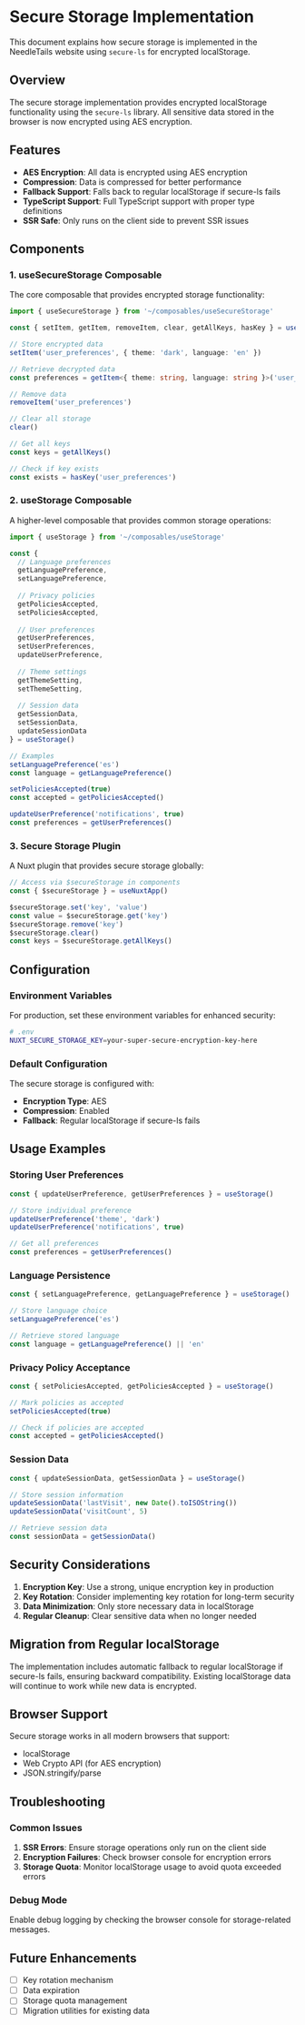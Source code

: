 # Secure Storage Implementation

This document explains how secure storage is implemented in the NeedleTails website using `secure-ls` for encrypted localStorage.

## Overview

The secure storage implementation provides encrypted localStorage functionality using the `secure-ls` library. All sensitive data stored in the browser is now encrypted using AES encryption.

## Features

- **AES Encryption**: All data is encrypted using AES encryption
- **Compression**: Data is compressed for better performance
- **Fallback Support**: Falls back to regular localStorage if secure-ls fails
- **TypeScript Support**: Full TypeScript support with proper type definitions
- **SSR Safe**: Only runs on the client side to prevent SSR issues

## Components

### 1. useSecureStorage Composable

The core composable that provides encrypted storage functionality:

```typescript
import { useSecureStorage } from '~/composables/useSecureStorage'

const { setItem, getItem, removeItem, clear, getAllKeys, hasKey } = useSecureStorage()

// Store encrypted data
setItem('user_preferences', { theme: 'dark', language: 'en' })

// Retrieve decrypted data
const preferences = getItem<{ theme: string, language: string }>('user_preferences')

// Remove data
removeItem('user_preferences')

// Clear all storage
clear()

// Get all keys
const keys = getAllKeys()

// Check if key exists
const exists = hasKey('user_preferences')
```

### 2. useStorage Composable

A higher-level composable that provides common storage operations:

```typescript
import { useStorage } from '~/composables/useStorage'

const {
  // Language preferences
  getLanguagePreference,
  setLanguagePreference,
  
  // Privacy policies
  getPoliciesAccepted,
  setPoliciesAccepted,
  
  // User preferences
  getUserPreferences,
  setUserPreferences,
  updateUserPreference,
  
  // Theme settings
  getThemeSetting,
  setThemeSetting,
  
  // Session data
  getSessionData,
  setSessionData,
  updateSessionData
} = useStorage()

// Examples
setLanguagePreference('es')
const language = getLanguagePreference()

setPoliciesAccepted(true)
const accepted = getPoliciesAccepted()

updateUserPreference('notifications', true)
const preferences = getUserPreferences()
```

### 3. Secure Storage Plugin

A Nuxt plugin that provides secure storage globally:

```typescript
// Access via $secureStorage in components
const { $secureStorage } = useNuxtApp()

$secureStorage.set('key', 'value')
const value = $secureStorage.get('key')
$secureStorage.remove('key')
$secureStorage.clear()
const keys = $secureStorage.getAllKeys()
```

## Configuration

### Environment Variables

For production, set these environment variables for enhanced security:

```bash
# .env
NUXT_SECURE_STORAGE_KEY=your-super-secure-encryption-key-here
```

### Default Configuration

The secure storage is configured with:

- **Encryption Type**: AES
- **Compression**: Enabled
- **Fallback**: Regular localStorage if secure-ls fails

## Usage Examples

### Storing User Preferences

```typescript
const { updateUserPreference, getUserPreferences } = useStorage()

// Store individual preference
updateUserPreference('theme', 'dark')
updateUserPreference('notifications', true)

// Get all preferences
const preferences = getUserPreferences()
```

### Language Persistence

```typescript
const { setLanguagePreference, getLanguagePreference } = useStorage()

// Store language choice
setLanguagePreference('es')

// Retrieve stored language
const language = getLanguagePreference() || 'en'
```

### Privacy Policy Acceptance

```typescript
const { setPoliciesAccepted, getPoliciesAccepted } = useStorage()

// Mark policies as accepted
setPoliciesAccepted(true)

// Check if policies are accepted
const accepted = getPoliciesAccepted()
```

### Session Data

```typescript
const { updateSessionData, getSessionData } = useStorage()

// Store session information
updateSessionData('lastVisit', new Date().toISOString())
updateSessionData('visitCount', 5)

// Retrieve session data
const sessionData = getSessionData()
```

## Security Considerations

1. **Encryption Key**: Use a strong, unique encryption key in production
2. **Key Rotation**: Consider implementing key rotation for long-term security
3. **Data Minimization**: Only store necessary data in localStorage
4. **Regular Cleanup**: Clear sensitive data when no longer needed

## Migration from Regular localStorage

The implementation includes automatic fallback to regular localStorage if secure-ls fails, ensuring backward compatibility. Existing localStorage data will continue to work while new data is encrypted.

## Browser Support

Secure storage works in all modern browsers that support:
- localStorage
- Web Crypto API (for AES encryption)
- JSON.stringify/parse

## Troubleshooting

### Common Issues

1. **SSR Errors**: Ensure storage operations only run on the client side
2. **Encryption Failures**: Check browser console for encryption errors
3. **Storage Quota**: Monitor localStorage usage to avoid quota exceeded errors

### Debug Mode

Enable debug logging by checking the browser console for storage-related messages.

## Future Enhancements

- [ ] Key rotation mechanism
- [ ] Data expiration
- [ ] Storage quota management
- [ ] Migration utilities for existing data 